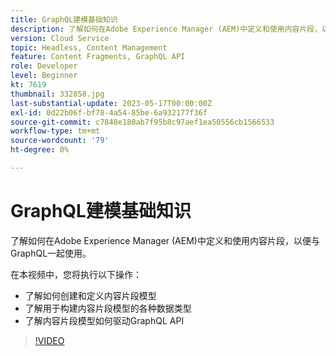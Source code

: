 ```yaml
---
title: GraphQL建模基础知识
description: 了解如何在Adobe Experience Manager (AEM)中定义和使用内容片段，以便与GraphQL一起使用。
version: Cloud Service
topic: Headless, Content Management
feature: Content Fragments, GraphQL API
role: Developer
level: Beginner
kt: 7619
thumbnail: 332858.jpg
last-substantial-update: 2023-05-17T00:00:00Z
exl-id: 0d22b06f-bf78-4a54-85be-6a932177f36f
source-git-commit: c7848e180ab7f95b8c97aef1ea50556cb1566533
workflow-type: tm+mt
source-wordcount: '79'
ht-degree: 0%

---
```


# GraphQL建模基础知识

了解如何在Adobe Experience Manager (AEM)中定义和使用内容片段，以便与GraphQL一起使用。

在本视频中，您将执行以下操作：

+ 了解如何创建和定义内容片段模型
+ 了解用于构建内容片段模型的各种数据类型
+ 了解内容片段模型如何驱动GraphQL API

>[!VIDEO](https://video.tv.adobe.com/v/332858?quality=12&learn=on)
